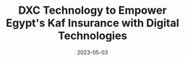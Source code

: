 ---
category:
- .nan
date: 2023-05-03
keyword_suggestion: html code
post_inspiration: https://dxc.com/us/en/about-us/newsroom/press-releases/04042023
silot_terms: app development
title: DXC Technology to Empower Egypt's Kaf Insurance with <b>Digital</b> Technologies
---